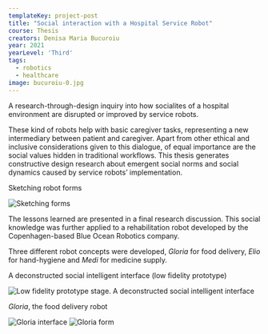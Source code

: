 ```yaml
---
templateKey: project-post
title: "Social interaction with a Hospital Service Robot"
course: Thesis
creators: Denisa Maria Bucuroiu
year: 2021
yearLevel: 'Third'
tags:
  - robotics
  - healthcare
image: bucuroiu-0.jpg
---
```


A research-through-design inquiry into how socialites of a hospital environment are disrupted or improved by service robots. 

These kind of robots help with basic caregiver tasks, representing a new intermediary between patient and caregiver. Apart from other ethical and inclusive considerations given to this dialogue, of equal importance are the social values hidden in traditional workflows. This thesis generates constructive design research about emergent social norms and social dynamics caused by service robots’ implementation. 


<figcaption>Sketching robot forms</figcaption>

![Sketching forms](images/bucuroiu-sketch-0.jpg)

The lessons learned are presented in a final research discussion. This social knowledge was further applied to a rehabilitation robot developed by the Copenhagen-based Blue Ocean Robotics company.

Three different robot concepts were developed, _Gloria_ for food delivery, _Elio_ for hand-hygiene and _Medi_ for medicine supply.

<MauVideo id="0_574ro86b" />

<figcaption>A deconstructed social intelligent interface (low fidelity prototype)</figcaption>

![Low fidelity prototype stage. A deconstructed social intelligent interface](images/bucuroiu-1.jpg "Low fidelity prototype stage. A deconstructed social intelligent interface")


<figcaption><em>Gloria</em>, the food delivery robot</figcaption>
<ImageSet>

![Gloria interface](images/bucuroiu-3.png)
![Gloria form](images/bucuroiu-2.jpg)

</ImageSet>